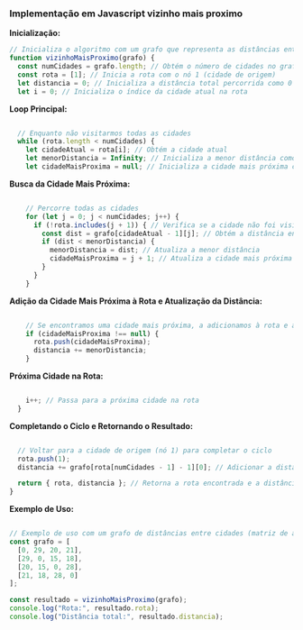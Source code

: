 ### Implementação em Javascript vizinho mais proximo

**Inicialização:**

```jsx
// Inicializa o algoritmo com um grafo que representa as distâncias entre cidades.
function vizinhoMaisProximo(grafo) {
  const numCidades = grafo.length; // Obtém o número de cidades no grafo
  const rota = [1]; // Inicia a rota com o nó 1 (cidade de origem)
  let distancia = 0; // Inicializa a distância total percorrida como 0
  let i = 0; // Inicializa o índice da cidade atual na rota

```

**Loop Principal:**

```jsx

  // Enquanto não visitarmos todas as cidades
  while (rota.length < numCidades) {
    let cidadeAtual = rota[i]; // Obtém a cidade atual
    let menorDistancia = Infinity; // Inicializa a menor distância como infinito
    let cidadeMaisProxima = null; // Inicializa a cidade mais próxima como nula

```

**Busca da Cidade Mais Próxima:**

```jsx

    // Percorre todas as cidades
    for (let j = 0; j < numCidades; j++) {
      if (!rota.includes(j + 1)) { // Verifica se a cidade não foi visitada
        const dist = grafo[cidadeAtual - 1][j]; // Obtém a distância entre as cidades
        if (dist < menorDistancia) {
          menorDistancia = dist; // Atualiza a menor distância
          cidadeMaisProxima = j + 1; // Atualiza a cidade mais próxima
        }
      }
    }

```

**Adição da Cidade Mais Próxima à Rota e Atualização da Distância:**

```jsx

    // Se encontramos uma cidade mais próxima, a adicionamos à rota e atualizamos a distância
    if (cidadeMaisProxima !== null) {
      rota.push(cidadeMaisProxima);
      distancia += menorDistancia;
    }

```

**Próxima Cidade na Rota:**

```jsx

    i++; // Passa para a próxima cidade na rota
  }

```

**Completando o Ciclo e Retornando o Resultado:**

```jsx

  // Voltar para a cidade de origem (nó 1) para completar o ciclo
  rota.push(1);
  distancia += grafo[rota[numCidades - 1] - 1][0]; // Adicionar a distância de volta à origem

  return { rota, distancia }; // Retorna a rota encontrada e a distância total
}

```

**Exemplo de Uso:**

```jsx

// Exemplo de uso com um grafo de distâncias entre cidades (matriz de adjacência)
const grafo = [
  [0, 29, 20, 21],
  [29, 0, 15, 18],
  [20, 15, 0, 28],
  [21, 18, 28, 0]
];

const resultado = vizinhoMaisProximo(grafo);
console.log("Rota:", resultado.rota);
console.log("Distância total:", resultado.distancia);

```
